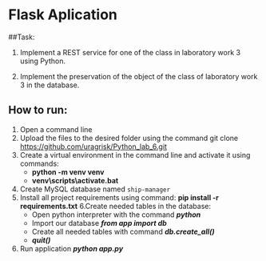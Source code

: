 # Flask Aplication

##Task:
1. Implement a REST service for one of the class in laboratory work 3 using Python.
   
2. Implement the preservation of the object of the class of laboratory work 3 in the database.

## How to run:
1. Open a command line
2. Upload the files to the desired folder using the command git clone https://github.com/uragrisk/Python_lab_6.git
3. Create a virtual environment in the command line and activate it using commands:
   * **python -m venv venv**
   * **venv\scripts\activate.bat**
4. Create MySQL database named `ship-manager`
5. Install all project requirements using command:
   **pip install -r requirements.txt**
6.Create needed tables in the database:
   * Open python interpreter with the command ___python___
   * Import our database ___from app import db___
   * Create all needed tables with command ___db.create_all()___
   * ___quit()___
7. Run application ___python app.py___